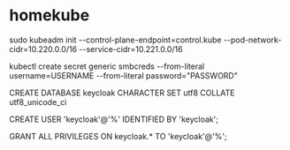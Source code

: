 # homekube

sudo kubeadm init --control-plane-endpoint=control.kube --pod-network-cidr=10.220.0.0/16 --service-cidr=10.221.0.0/16

kubectl create secret generic smbcreds --from-literal username=USERNAME --from-literal password="PASSWORD"

CREATE DATABASE keycloak CHARACTER SET utf8 COLLATE utf8_unicode_ci

CREATE USER 'keycloak'@'%' IDENTIFIED BY 'keycloak';

GRANT ALL PRIVILEGES ON keycloak.* TO 'keycloak'@'%';

